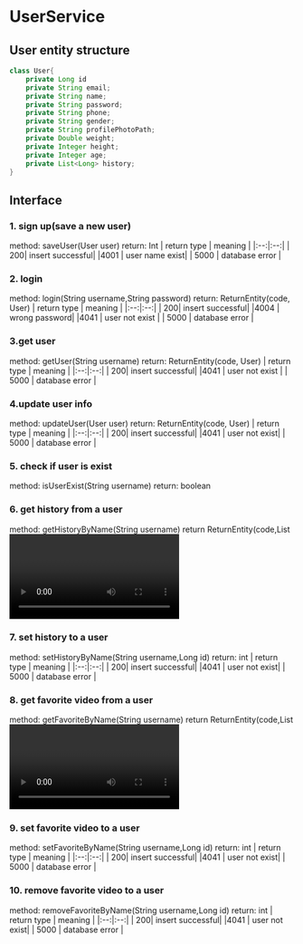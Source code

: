 # UserService
## User entity structure
```java
class User{
    private Long id
    private String email;
    private String name;
    private String password;
    private String phone;
    private String gender;
    private String profilePhotoPath;
    private Double weight;
    private Integer height;
    private Integer age;
    private List<Long> history;
}
```
## Interface
### 1. sign up(save a new user)
method: saveUser(User user)
return: Int
| return type | meaning |
|:--:|:--:|
| 200| insert successful|
|4001 | user name exist|
| 5000 | database error |

### 2. login
method: login(String username,String password)
return: ReturnEntity(code, User)
| return type | meaning |
|:--:|:--:|
| 200| insert successful|
|4004 | wrong password|
|4041 | user not exist |
| 5000 | database error |

### 3.get user
method: getUser(String username)
return: ReturnEntity(code, User)
| return type | meaning |
|:--:|:--:|
| 200| insert successful|
|4041 | user not exist |
| 5000 | database error |

### 4.update user info
method: updateUser(User user)
return: ReturnEntity(code, User)
| return type | meaning |
|:--:|:--:|
| 200| insert successful|
|4041 | user not exist|
| 5000 | database error |

### 5. check if user is exist
method: isUserExist(String username)
return: boolean

### 6. get history from a user
method: getHistoryByName(String username)
return ReturnEntity(code,List<Video>)
| return type | meaning |
|:--:|:--:|
| 200| successful|
|4041 | user not exist|
| 5000 | database error |

### 7. set history to a user
method: setHistoryByName(String username,Long id)
return: int
| return type | meaning |
|:--:|:--:|
| 200| insert successful|
|4041 | user not exist|
| 5000 | database error |

### 8. get favorite video from a user
method: getFavoriteByName(String username)
return ReturnEntity(code,List<Video>)
| return type | meaning |
|:--:|:--:|
| 200| successful|
|4041 | user not exist|
| 5000 | database error |

### 9. set favorite video to a user
method: setFavoriteByName(String username,Long id)
return: int
| return type | meaning |
|:--:|:--:|
| 200| insert successful|
|4041 | user not exist|
| 5000 | database error |

### 10. remove favorite video to a user
method: removeFavoriteByName(String username,Long id)
return: int
| return type | meaning |
|:--:|:--:|
| 200| insert successful|
|4041 | user not exist|
| 5000 | database error |